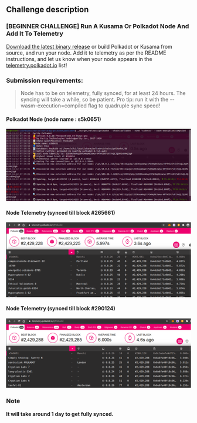 ## Challenge description
### [BEGINNER CHALLENGE] Run A Kusama Or Polkadot Node And Add It To Telemetry
<a href="https://github.com/paritytech/polkadot/releases">Download the latest binary release</a> or build Polkadot or Kusama from source, and run your node. Add it to telemetry as per the README instructions, and let us know when your node appears in the <a href="http://telemetry.polkadot.io">telemetry.polkadot.io</a> list!
### Submission requirements:
> Node has to be on telemetry, fully synced, for at least 24 hours. The syncing will take a while, so be patient. Pro tip: run it with the --wasm-execution=compiled flag to quadruple sync speed!<br/>

#### Polkadot Node (node name : s5k0651)
![node](node.png)
#### Node Telemetry (synced till block #265661)
![node-telemetry1](node-telemetry1.png)
#### Node Telemetry (synced till block #290124)
![node-telemetry2](node-telemetry2.png)

### Note
**It will take around 1 day to get fully synced.**
